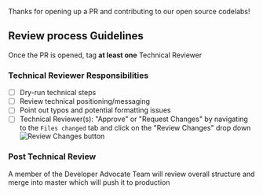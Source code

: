 Thanks for opening up a PR and contributing to our open source codelabs! 

## Review process Guidelines
Once the PR is opened, tag **at least one** Technical Reviewer

### Technical Reviewer Responsibilities 
- [ ] Dry-run technical steps 
- [ ] Review technical positioning/messaging
- [ ] Point out typos and potential formatting issues
- [ ] Technical Reviewer(s): "Approve" or "Request Changes" by navigating to the `Files changed` tab and click on the "Review Changes" drop down    
![Review Changes button](https://i.ibb.co/zhn6QLq/Screen-Shot-2020-10-22-at-10-02-10-AM.png)

### Post Technical Review
A member of the Developer Advocate Team will review overall structure and merge into master which will push it to production